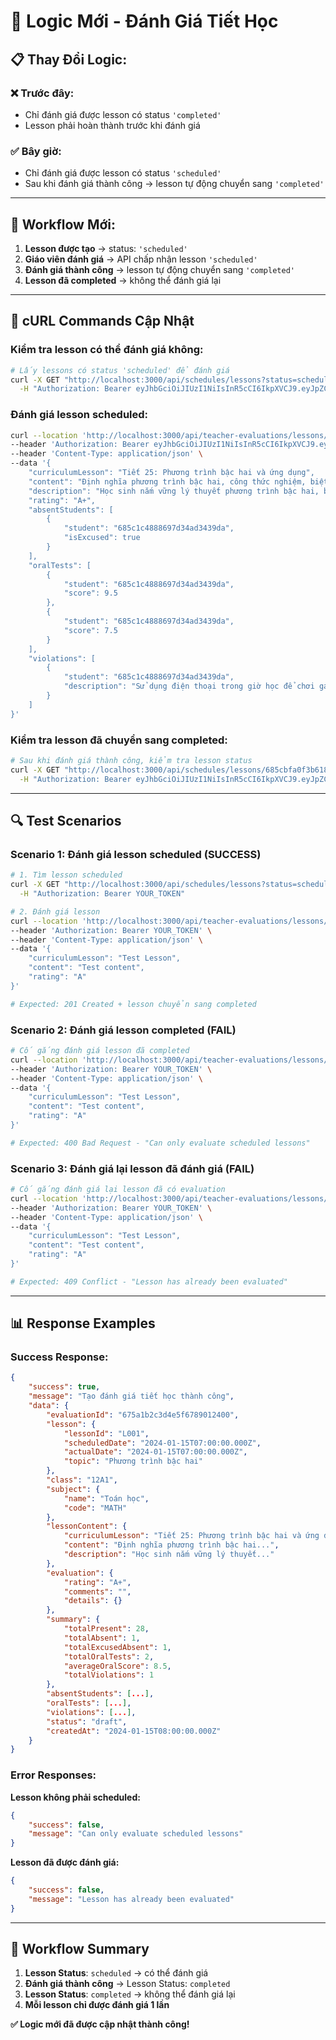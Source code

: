 # 🔄 Logic Mới - Đánh Giá Tiết Học

## 📋 **Thay Đổi Logic:**

### **❌ Trước đây:**
- Chỉ đánh giá được lesson có status `'completed'`
- Lesson phải hoàn thành trước khi đánh giá

### **✅ Bây giờ:**
- Chỉ đánh giá được lesson có status `'scheduled'`
- Sau khi đánh giá thành công → lesson tự động chuyển sang `'completed'`

---

## 🎯 **Workflow Mới:**

1. **Lesson được tạo** → status: `'scheduled'`
2. **Giáo viên đánh giá** → API chấp nhận lesson `'scheduled'`
3. **Đánh giá thành công** → lesson tự động chuyển sang `'completed'`
4. **Lesson đã completed** → không thể đánh giá lại

---

## 🚀 **cURL Commands Cập Nhật**

### **Kiểm tra lesson có thể đánh giá không:**
```bash
# Lấy lessons có status 'scheduled' để đánh giá
curl -X GET "http://localhost:3000/api/schedules/lessons?status=scheduled" \
  -H "Authorization: Bearer eyJhbGciOiJIUzI1NiIsInR5cCI6IkpXVCJ9.eyJpZCI6IjY4NTU4MDAzMDY3MmZlYTU4NjU4MjdkMSIsImlhdCI6MTc1MTE3NzY4NiwiZXhwIjoxNzUxMjY0MDg2fQ.hDUwrqxQ9a06dnxMHy-8Ky7Wv_pPATD0LOC8sf5-MGQ"
```

### **Đánh giá lesson scheduled:**
```bash
curl --location 'http://localhost:3000/api/teacher-evaluations/lessons/685cbfa0f3b618a9802fb0ef/evaluate' \
--header 'Authorization: Bearer eyJhbGciOiJIUzI1NiIsInR5cCI6IkpXVCJ9.eyJpZCI6IjY4NTU4MDAzMDY3MmZlYTU4NjU4MjdkMSIsImlhdCI6MTc1MTE3NzY4NiwiZXhwIjoxNzUxMjY0MDg2fQ.hDUwrqxQ9a06dnxMHy-8Ky7Wv_pPATD0LOC8sf5-MGQ' \
--header 'Content-Type: application/json' \
--data '{
    "curriculumLesson": "Tiết 25: Phương trình bậc hai và ứng dụng",
    "content": "Định nghĩa phương trình bậc hai, công thức nghiệm, biệt thức delta, mối quan hệ giữa nghiệm và hệ số, ứng dụng giải bài toán thực tế",
    "description": "Học sinh nắm vững lý thuyết phương trình bậc hai, biết cách giải và ứng dụng vào bài toán thực tế. Rèn luyện kỹ năng tính toán và phân tích.",
    "rating": "A+",
    "absentStudents": [
        {
            "student": "685c1c4888697d34ad3439da",
            "isExcused": true
        }
    ],
    "oralTests": [
        {
            "student": "685c1c4888697d34ad3439da",
            "score": 9.5
        },
        {
            "student": "685c1c4888697d34ad3439da",
            "score": 7.5
        }
    ],
    "violations": [
        {
            "student": "685c1c4888697d34ad3439da",
            "description": "Sử dụng điện thoại trong giờ học để chơi game, không chú ý nghe bài"
        }
    ]
}'
```

### **Kiểm tra lesson đã chuyển sang completed:**
```bash
# Sau khi đánh giá thành công, kiểm tra lesson status
curl -X GET "http://localhost:3000/api/schedules/lessons/685cbfa0f3b618a9802fb0ef" \
  -H "Authorization: Bearer eyJhbGciOiJIUzI1NiIsInR5cCI6IkpXVCJ9.eyJpZCI6IjY4NTU4MDAzMDY3MmZlYTU4NjU4MjdkMSIsImlhdCI6MTc1MTE3NzY4NiwiZXhwIjoxNzUxMjY0MDg2fQ.hDUwrqxQ9a06dnxMHy-8Ky7Wv_pPATD0LOC8sf5-MGQ"
```

---

## 🔍 **Test Scenarios**

### **Scenario 1: Đánh giá lesson scheduled (SUCCESS)**
```bash
# 1. Tìm lesson scheduled
curl -X GET "http://localhost:3000/api/schedules/lessons?status=scheduled" \
  -H "Authorization: Bearer YOUR_TOKEN"

# 2. Đánh giá lesson
curl --location 'http://localhost:3000/api/teacher-evaluations/lessons/LESSON_ID/evaluate' \
--header 'Authorization: Bearer YOUR_TOKEN' \
--header 'Content-Type: application/json' \
--data '{
    "curriculumLesson": "Test Lesson",
    "content": "Test content",
    "rating": "A"
}'

# Expected: 201 Created + lesson chuyển sang completed
```

### **Scenario 2: Đánh giá lesson completed (FAIL)**
```bash
# Cố gắng đánh giá lesson đã completed
curl --location 'http://localhost:3000/api/teacher-evaluations/lessons/COMPLETED_LESSON_ID/evaluate' \
--header 'Authorization: Bearer YOUR_TOKEN' \
--header 'Content-Type: application/json' \
--data '{
    "curriculumLesson": "Test Lesson",
    "content": "Test content", 
    "rating": "A"
}'

# Expected: 400 Bad Request - "Can only evaluate scheduled lessons"
```

### **Scenario 3: Đánh giá lại lesson đã đánh giá (FAIL)**
```bash
# Cố gắng đánh giá lại lesson đã có evaluation
curl --location 'http://localhost:3000/api/teacher-evaluations/lessons/EVALUATED_LESSON_ID/evaluate' \
--header 'Authorization: Bearer YOUR_TOKEN' \
--header 'Content-Type: application/json' \
--data '{
    "curriculumLesson": "Test Lesson",
    "content": "Test content",
    "rating": "A"
}'

# Expected: 409 Conflict - "Lesson has already been evaluated"
```

---

## 📊 **Response Examples**

### **Success Response:**
```json
{
    "success": true,
    "message": "Tạo đánh giá tiết học thành công",
    "data": {
        "evaluationId": "675a1b2c3d4e5f6789012400",
        "lesson": {
            "lessonId": "L001",
            "scheduledDate": "2024-01-15T07:00:00.000Z",
            "actualDate": "2024-01-15T07:00:00.000Z",
            "topic": "Phương trình bậc hai"
        },
        "class": "12A1",
        "subject": {
            "name": "Toán học",
            "code": "MATH"
        },
        "lessonContent": {
            "curriculumLesson": "Tiết 25: Phương trình bậc hai và ứng dụng",
            "content": "Định nghĩa phương trình bậc hai...",
            "description": "Học sinh nắm vững lý thuyết..."
        },
        "evaluation": {
            "rating": "A+",
            "comments": "",
            "details": {}
        },
        "summary": {
            "totalPresent": 28,
            "totalAbsent": 1,
            "totalExcusedAbsent": 1,
            "totalOralTests": 2,
            "averageOralScore": 8.5,
            "totalViolations": 1
        },
        "absentStudents": [...],
        "oralTests": [...],
        "violations": [...],
        "status": "draft",
        "createdAt": "2024-01-15T08:00:00.000Z"
    }
}
```

### **Error Responses:**

**Lesson không phải scheduled:**
```json
{
    "success": false,
    "message": "Can only evaluate scheduled lessons"
}
```

**Lesson đã được đánh giá:**
```json
{
    "success": false,
    "message": "Lesson has already been evaluated"
}
```

---

## 🎯 **Workflow Summary**

1. **Lesson Status**: `scheduled` → có thể đánh giá
2. **Đánh giá thành công** → Lesson Status: `completed`
3. **Lesson Status**: `completed` → không thể đánh giá lại
4. **Mỗi lesson chỉ được đánh giá 1 lần**

**✅ Logic mới đã được cập nhật thành công!** 
